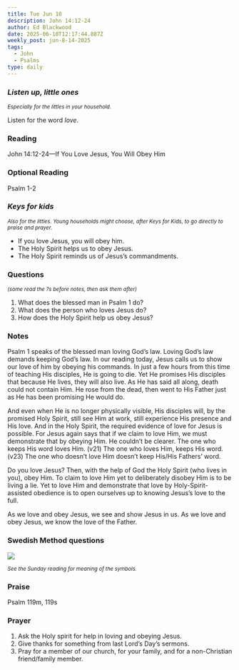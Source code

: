 ```yaml
---
title: Tue Jun 10
description: John 14:12-24
author: Ed Blackwood
date: 2025-06-10T12:17:44.887Z
weekly_post: jun-8-14-2025
tags:
  - John
  - Psalms
type: daily
---
```

### *Listen up, little ones*

<div><small><i>Especially for the littles in your household.</i></small></div>

Listen for the word *love*.

### Reading

John 14:12-24—If You Love Jesus, You Will Obey Him

### Optional Reading

Psalm 1-2

### *Keys for kids*

<div><small><i>Also for the littles. Young households might choose, after Keys for Kids, to go directly to praise and prayer.</i></small></div>

* If you love Jesus, you will obey him.
* The Holy Spirit helps us to obey Jesus.
* The Holy Spirit reminds us of Jesus’s commandments.

### Questions

<div><small><i>(some read the ?s before notes, then ask them after)</i></small></div>

1. What does the blessed man in Psalm 1 do?
2. What does the person who loves Jesus do?
3. How does the Holy Spirit help us obey Jesus?

### Notes

Psalm 1 speaks of the blessed man loving God’s law. Loving God’s law demands keeping God’s law. In our reading today, Jesus calls us to show our love of him by obeying his commands. In just a few hours from this time of teaching His disciples, He is going to die. Yet He promises His disciples that because He lives, they will also live. As He has said all along, death could not contain Him. He rose from the dead, then went to His Father just as He has been promising He would do.

And even when He is no longer physically visible, His disciples will, by the promised Holy Spirit, still see Him at work, still experience His presence and His love. And in the Holy Spirit, the required evidence of love for Jesus is possible. For Jesus again says that if we claim to love Him, we must demonstrate that by obeying Him. He couldn’t be clearer. The one who keeps His word loves Him. (v21) The one who loves Him, keeps His word. (v23) The one who doesn’t love Him doesn’t keep His/His Fathers’ word.

Do you love Jesus? Then, with the help of God the Holy Spirit (who lives in you), obey Him. To claim to love Him yet to deliberately disobey Him is to be living a lie. Yet to love Him and demonstrate that love by Holy-Spirit-assisted obedience is to open ourselves up to knowing Jesus’s love to the full.

As we love and obey Jesus, we see and show Jesus in us. As we love and obey Jesus, we know the love of the Father.

### Swedish Method questions

![](/static/img/family_worship_study_ed-swedish_questions.png)

<div><small><i>See the Sunday reading for meaning of the symbols.</i></small></div>

### Praise

P﻿salm 119m, 119s

### Prayer

1. Ask the Holy spirit for help in loving and obeying Jesus.
2. Give thanks for something from last Lord’s Day’s sermons.
3. Pray for a member of our church, for your family, and for a non-Christian friend/family member.